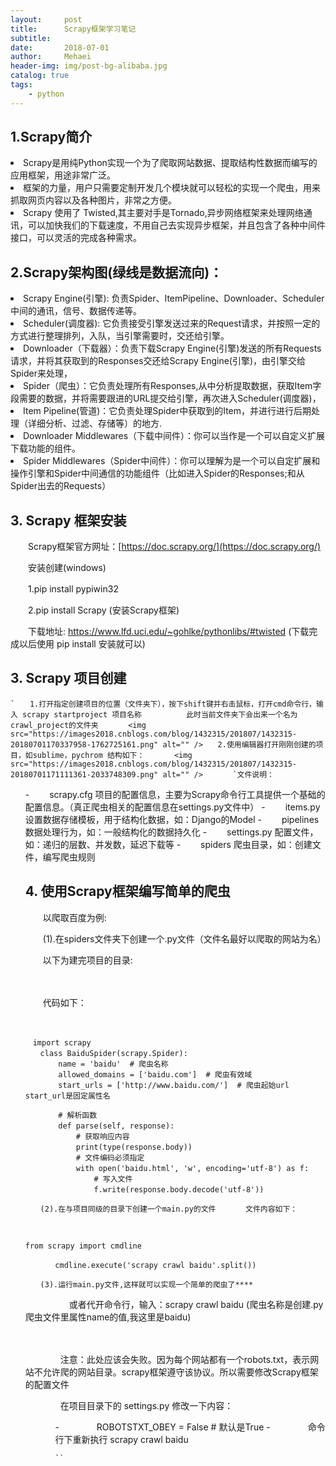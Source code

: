 ```yaml
---
layout:     post
title:      Scrapy框架学习笔记
subtitle:   
date:       2018-07-01
author:     Mehaei
header-img: img/post-bg-alibaba.jpg
catalog: true
tags:
    - python
---
```

## 1.Scrapy简介

<li>
Scrapy是用纯Python实现一个为了爬取网站数据、提取结构性数据而编写的应用框架，用途非常广泛。
</li>
<li>
框架的力量，用户只需要定制开发几个模块就可以轻松的实现一个爬虫，用来抓取网页内容以及各种图片，非常之方便。
</li>
<li>
Scrapy 使用了 Twisted,其主要对手是Tornado,异步网络框架来处理网络通讯，可以加快我们的下载速度，不用自己去实现异步框架，并且包含了各种中间件接口，可以灵活的完成各种需求。
</li>

## 2.Scrapy架构图(绿线是数据流向)：

<img src="https://images2018.cnblogs.com/blog/1432315/201807/1432315-20180701165108472-705992687.png" alt="" />

<li>
Scrapy Engine(引擎): 负责Spider、ItemPipeline、Downloader、Scheduler中间的通讯，信号、数据传递等。
</li>
<li>
Scheduler(调度器): 它负责接受引擎发送过来的Request请求，并按照一定的方式进行整理排列，入队，当引擎需要时，交还给引擎。
</li>
<li>
Downloader（下载器）：负责下载Scrapy Engine(引擎)发送的所有Requests请求，并将其获取到的Responses交还给Scrapy Engine(引擎)，由引擎交给Spider来处理，
</li>
<li>
Spider（爬虫）：它负责处理所有Responses,从中分析提取数据，获取Item字段需要的数据，并将需要跟进的URL提交给引擎，再次进入Scheduler(调度器)，
</li>
<li>
Item Pipeline(管道)：它负责处理Spider中获取到的Item，并进行进行后期处理（详细分析、过滤、存储等）的地方.
</li>
<li>
Downloader Middlewares（下载中间件）：你可以当作是一个可以自定义扩展下载功能的组件。
</li>
<li>
Spider Middlewares（Spider中间件）：你可以理解为是一个可以自定扩展和操作引擎和Spider中间通信的功能组件（比如进入Spider的Responses;和从Spider出去的Requests）
</li>

## 3. Scrapy 框架安装

　　Scrapy框架官方网址：[https://doc.scrapy.org/](https://doc.scrapy.org/)

　　安装创建(windows)

　　1.pip install pypiwin32

　　2.pip install Scrapy (安装Scrapy框架)

　　下载地址: https://www.lfd.uci.edu/~gohlke/pythonlibs/#twisted   (下载完成以后使用 pip install 安装就可以)

## 3. Scrapy 项目创建

```
`　　1.打开指定创建项目的位置（文件夹下），按下shift键并右击鼠标，打开cmd命令行，输入 scrapy startproject 项目名称　　　　　　此时当前文件夹下会出来一个名为crawl_project的文件夹　　　　<img src="https://images2018.cnblogs.com/blog/1432315/201807/1432315-20180701170337958-1762725161.png" alt="" />　　2.使用编辑器打开刚刚创建的项目，如sublime，pychrom 结构如下：　　　　<img src="https://images2018.cnblogs.com/blog/1432315/201807/1432315-20180701171111361-2033748309.png" alt="" />　　　　`文件说明：
```

<li style="list-style-type: none;">
<ul>
- 　　scrapy.cfg  项目的配置信息，主要为Scrapy命令行工具提供一个基础的配置信息。（真正爬虫相关的配置信息在settings.py文件中）
- 　　items.py    设置数据存储模板，用于结构化数据，如：Django的Model
- 　　pipelines    数据处理行为，如：一般结构化的数据持久化
- 　　settings.py 配置文件，如：递归的层数、并发数，延迟下载等
- 　　spiders      爬虫目录，如：创建文件，编写爬虫规则

## 4. 使用Scrapy框架编写简单的爬虫

　　以爬取百度为例:

　　(1).在spiders文件夹下创建一个.py文件（文件名最好以爬取的网站为名）

　　以下为建完项目的目录:

　　　　<img src="https://images2018.cnblogs.com/blog/1432315/201807/1432315-20180701171452273-590851924.png" alt="" />

　　代码如下：　　

```
　
```

```
　import scrapy
　　class BaiduSpider(scrapy.Spider):
    　　name = 'baidu'  # 爬虫名称  
    　　allowed_domains = ['baidu.com']  # 爬虫有效域  
    　　start_urls = ['http://www.baidu.com/']  # 爬虫起始url start_url是固定属性名  

    　　# 解析函数  
    　　def parse(self, response):
        　　# 获取响应内容  
        　　print(type(response.body))
        　　# 文件编码必须指定  
        　　with open('baidu.html', 'w', encoding='utf-8') as f:
            　　# 写入文件  
            　　f.write(response.body.decode('utf-8'))  
```

```
　　(2).在与项目同级的目录下创建一个main.py的文件　　　　文件内容如下：
```

```
　　　　
```

```
from scrapy import cmdline

　　　　cmdline.execute('scrapy crawl baidu'.split())
```

```
　　(3).运行main.py文件,这样就可以实现一个简单的爬虫了****
```

　　　　　或者代开命令行，输入：scrapy crawl baidu (爬虫名称是创建.py爬虫文件里属性name的值,我这里是baidu)

　　　　

　　　　注意：此处应该会失败。因为每个网站都有一个robots.txt，表示网站不允许爬的网站目录。scrapy框架遵守该协议。所以需要修改Scrapy框架的配置文件

　　　　在项目目录下的 settings.py 修改一下内容：

<li style="list-style-type: none;">
<ul>
<li style="list-style-type: none;">
<ul>
- 　　　　ROBOTSTXT_OBEY = False # 默认是True
- 　　　　命令行下重新执行 scrapy crawl baidu

```
``
```
